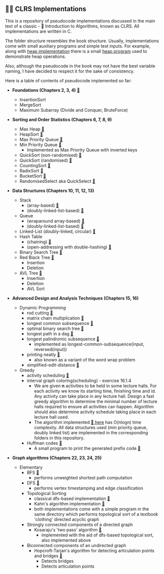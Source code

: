 ## 👨‍💻 CLRS Implementations

This is a repository of pseudocode implementations discussed in the main text of a classic - 📖 Introduction to Algorithms, known as CLRS.
All implementations are written in C.

The folder structure resembles the book structure. Usually, implementations come with small auxiliary programs and simple test inputs.
For example, along with [heap implementation](https://github.com/gboduljak/clrs-implementations/blob/master/data-structures/heaps/max-heap.c) there is a small [heap program](https://github.com/gboduljak/clrs-implementations/blob/master/data-structures/heaps/max-heap-program.c) used to demonstrate heap operations.

Also, although the pseudocode in the book may not have the best variable naming, I have decided to respect it for the sake of consistency.

Here is a table of contents of pseudocode implemented so far:

- **Foundations (Chapters 2, 3, 4)** [🔗](https://github.com/gboduljak/clrs-implementations/tree/master/foundations)
  - InsertionSort
  - MergeSort
  - Maximum Subarray (Divide and Conquer, BruteForce)
- **Sorting and Order Statistics (Chapters 6, 7, 8, 9)**

  - Max Heap [🔗](https://github.com/gboduljak/clrs-implementations/blob/master/data-structures/heaps/max-heap.c)
  - HeapSort [🔗](https://github.com/gboduljak/clrs-implementations/blob/master/data-structures/heaps/max-heap.c)
  - Max Priority Queue [🔗](https://github.com/gboduljak/clrs-implementations/blob/master/data-structures/heaps/max-priority-queue.c)
  - Min Priority Queue [🔗](https://github.com/gboduljak/clrs-implementations/blob/master/data-structures/heaps/min-priority-queue.c)
    - Implemented as Max Priority Queue with inverted keys
  - QuickSort (non-randomised) [🔗](https://github.com/gboduljak/clrs-implementations/blob/master/sorting/quick-sort/quicksort.c)
  - QuickSort (randomised) [🔗](https://github.com/gboduljak/clrs-implementations/blob/master/sorting/quick-sort/randomised-quicksort.c)
  - CountingSort [🔗](https://github.com/gboduljak/clrs-implementations/blob/master/sorting/counting-sort/counting-sort.c)
  - RadixSort [🔗](https://github.com/gboduljak/clrs-implementations/blob/master/sorting/radix-sort/radix-sort.c)
  - BucketSort [🔗](https://github.com/gboduljak/clrs-implementations/blob/master/sorting/bucket-sort/bucket-sort.c)
  - RandomisedSelect aka QuickSelect [🔗](https://github.com/gboduljak/clrs-implementations/blob/master/sorting/quick-sort/randomised-select.c)

- **Data Structures (Chapters 10, 11, 12, 13)**

  - Stack
    - (array-based) [🔗](https://github.com/gboduljak/clrs-implementations/blob/master/data-structures/stack/stack.c)
    - (doubly-linked-list-based) [🔗](https://github.com/gboduljak/clrs-implementations/blob/master/data-structures/linked-list/stack.c)
  - Queue
    - (wraparound array-based) [🔗](https://github.com/gboduljak/clrs-implementations/blob/master/data-structures/queue/queue.c)
    - (doubly-linked-list-based) [🔗](https://github.com/gboduljak/clrs-implementations/blob/master/data-structures/linked-list/queue.c)
  - Linked-List (doubly-linked, circular) [🔗](https://github.com/gboduljak/clrs-implementations/blob/master/data-structures/linked-list/linked-list.c)
  - Hash Table
    - (chaining) [🔗](https://github.com/gboduljak/clrs-implementations/blob/master/data-structures/hash-tables/chaining/hash-table.c)
    - (open-addressing with double-hashing) [🔗](https://github.com/gboduljak/clrs-implementations/blob/master/data-structures/hash-tables/open-addressing/hash-table.c)
  - Binary Search Tree [🔗](https://github.com/gboduljak/clrs-implementations/blob/master/data-structures/binary-search-trees/binary-search-tree.c)
  - Red Black Tree [🔗](https://github.com/gboduljak/clrs-implementations/blob/master/data-structures/red-black-trees/red-black-tree.c)
    - Insertion
    - Deletion
  - AVL Tree [🔗](https://github.com/gboduljak/clrs-implementations/blob/master/data-structures/avl-trees/avl-tree.c)
    - Insertion
    - Deletion
    - AVL Sort

- **Advanced Design and Analysis Techniques (Chapters 15, 16)**
  - Dynamic Programming
    - rod cutting [🔗](https://github.com/gboduljak/clrs-implementations/blob/master/advanced-design-and-analysis-techniques/dynamic-programming/rod-cutting/rod-cutting.c)
    - matrix chain multiplication [🔗](https://github.com/gboduljak/clrs-implementations/blob/master/advanced-design-and-analysis-techniques/dynamic-programming/matrix-chain-multiplication/matrix-chain-multiply.c)
    - longest common subsequence [🔗](https://github.com/gboduljak/clrs-implementations/blob/master/advanced-design-and-analysis-techniques/dynamic-programming/longest-common-subsequence/longest-common-subsequence.c)
    - optimal binary search tree [🔗](https://github.com/gboduljak/clrs-implementations/blob/master/advanced-design-and-analysis-techniques/dynamic-programming/optimal-binary-search-tree/optimal-bst.c)
    - longest path in a dag [🔗](https://github.com/gboduljak/clrs-implementations/blob/master/advanced-design-and-analysis-techniques/dynamic-programming/longest-path-dag/longest-path.c)
    - longest palindromic subsequence [🔗](https://github.com/gboduljak/clrs-implementations/blob/master/advanced-design-and-analysis-techniques/dynamic-programming/longest-palindromic-subsequence/longest-palindromic-subsequence.c)
      - implemented as longest-common-subsequence(input, reversed(input)) 
    - printing neatly [🔗](https://github.com/gboduljak/clrs-implementations/blob/master/advanced-design-and-analysis-techniques/dynamic-programming/printing-neatly/printing-neatly.c)
      - also known as a variant of the word wrap problem
     - simplified-edit-distance [🔗](https://github.com/gboduljak/clrs-implementations/blob/master/advanced-design-and-analysis-techniques/dynamic-programming/simplified-edit-distance/simplified-edit-distance.c)
  - Greedy
    - activity scheduling [🔗](https://github.com/gboduljak/clrs-implementations/blob/master/advanced-design-and-analysis-techniques/greedy/activity-scheduling/activity-selector.c)
    - interval graph coloring(scheduling) - exercise 16.1.4 
      - We are given **n** activities to be held in some lecture halls. For each activity we know its starting time, finishing time and id. Any activity can take place in any lecture hall. Design a fast greedy algorithm to determine the minimal number of lecture halls required to ensure all activities can happen. Algorithm should also determine activity schedule taking place in each lecture hall used. 
      - The algorithm implemented [🔗 here](https://github.com/gboduljak/clrs-implementations/blob/master/advanced-design-and-analysis-techniques/greedy/interval-graph-coloring/interval-graph-scheduler.c) has O(nlogn) time complexity. All data structures used (min priority queue, doubly linked list) are implemented in the corresponding folders in this repository.
    - Huffman codes [🔗](https://github.com/gboduljak/clrs-implementations/blob/master/advanced-design-and-analysis-techniques/greedy/huffman-codes/huffman.c)
      - A small program to print the generated prefix code [🔗](https://github.com/gboduljak/clrs-implementations/blob/master/advanced-design-and-analysis-techniques/greedy/huffman-codes/huffman-program.c)
- **Graph algorithms (Chapters 22, 23, 24, 25)**
  - Elementary
      - BFS [🔗](https://github.com/gboduljak/clrs-implementations/blob/master/graph-algorithms/elementary/bfs/bfs.c)
        - performs unweighted shortest path computation
      - DFS [🔗](https://github.com/gboduljak/clrs-implementations/blob/master/graph-algorithms/elementary/dfs/dfs.c)
        - performs vertex timestamping and edge classification
      - Topological Sorting
        - classical dfs-based implementation [🔗](https://github.com/gboduljak/clrs-implementations/blob/master/graph-algorithms/elementary/topological-sort/dfs/topological-sort.c)
        - Kahn's algorithm implementation [🔗](https://github.com/gboduljak/clrs-implementations/blob/master/graph-algorithms/elementary/topological-sort/kahn-algorithm/kahn.c)
        - both implementations come with a simple program in the same directory which performs topological sort of a textbook 'clothing' directed acyclic graph
      - Strongly connected components of a directed graph
        - Kosaraju's 'two pass' algorithm [🔗](https://github.com/gboduljak/clrs-implementations/blob/master/graph-algorithms/elementary/strongly-connected-components/kosaraju/kosaraju.c)
          - implemented with the aid of dfs-based topological sort, also implemented above
      - Biconnected components of an undirected graph
        - Hopcroft-Tarjan's algorithm for detecting articulation points and bridges [🔗](https://github.com/gboduljak/clrs-implementations/blob/master/graph-algorithms/elementary/biconnected-components/hopcroft-tarjan/hopcroft_tarjan.c)
          - Detects bridges
          - Detects articulation points

